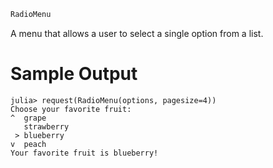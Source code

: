 ```julia
RadioMenu
```

A menu that allows a user to select a single option from a list.

# Sample Output

```julia-repl
julia> request(RadioMenu(options, pagesize=4))
Choose your favorite fruit:
^  grape
   strawberry
 > blueberry
v  peach
Your favorite fruit is blueberry!
```
